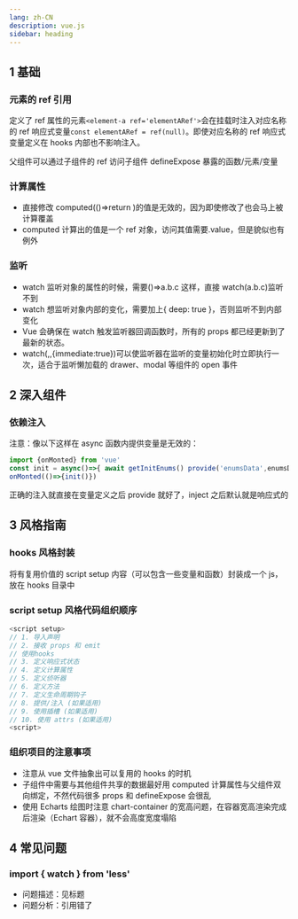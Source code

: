 ```yaml
---
lang: zh-CN
description: vue.js
sidebar: heading
---
```


## 1 基础

### 元素的 ref 引用

定义了 ref 属性的元素`<element-a ref='elementARef'>`会在挂载时注入对应名称的 ref 响应式变量`const elementARef = ref(null)`。即使对应名称的 ref 响应式变量定义在 hooks 内部也不影响注入。

父组件可以通过子组件的 ref 访问子组件 defineExpose 暴露的函数/元素/变量

### 计算属性

- 直接修改 computed(()=>return )的值是无效的，因为即使修改了也会马上被计算覆盖
- computed 计算出的值是一个 ref 对象，访问其值需要.value，但是貌似也有例外

### 监听

- watch 监听对象的属性的时候，需要()=>a.b.c 这样，直接 watch(a.b.c)监听不到
- watch 想监听对象内部的变化，需要加上{ deep: true }，否则监听不到内部变化
- Vue 会确保在 watch 触发监听器回调函数时，所有的 props 都已经更新到了最新的状态。
- watch(,,{immediate:true})可以使监听器在监听的变量初始化时立即执行一次，适合于监听懒加载的 drawer、modal 等组件的 open 事件

## 2 深入组件

### 依赖注入

注意：像以下这样在 async 函数内提供变量是无效的：

```js
import {onMonted} from 'vue'
const init = async()=>{ await getInitEnums() provide('enumsData',enumsData)}
onMonted(()=>{init()})
```

正确的注入就直接在变量定义之后 provide 就好了，inject 之后默认就是响应式的

## 3 风格指南

### hooks 风格封装

将有复用价值的 script setup 内容（可以包含一些变量和函数）封装成一个 js，放在 hooks 目录中

### script setup 风格代码组织顺序

```js
<script setup>
// 1. 导入声明
// 2. 接收 props 和 emit
// 使用hooks
// 3. 定义响应式状态
// 4. 定义计算属性
// 5. 定义侦听器
// 6. 定义方法
// 7. 定义生命周期钩子
// 8. 提供/注入 (如果适用)
// 9. 使用插槽 (如果适用)
// 10. 使用 attrs (如果适用)
<script>
```

### 组织项目的注意事项

- 注意从 vue 文件抽象出可以复用的 hooks 的时机
- 子组件中需要与其他组件共享的数据最好用 computed 计算属性与父组件双向绑定，不然代码很多 props 和 defineExpose 会很乱
- 使用 Echarts 绘图时注意 chart-container 的宽高问题，在容器宽高渲染完成后渲染（Echart 容器），就不会高度宽度塌陷

## 4 常见问题

### import { watch } from 'less'

- 问题描述：见标题
- 问题分析：引用错了
